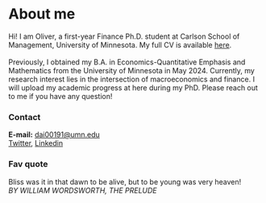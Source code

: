 # About me
Hi! I am Oliver, a first-year Finance Ph.D. student at Carlson School of Management, University of Minnesota. My full CV is available [here](/CV081624.pdf). \
\
Previously, I obtained my B.A. in Economics-Quantitative Emphasis and Mathematics from the University of Minnesota in May 2024. Currently, my research interest lies in the intersection of macroeconomics and finance. I will upload my academic progress at here during my PhD. Please reach out to me if you have any question!

### Contact
**E-mail:** dai00191@umn.edu\
[Twitter](https://x.com/Oliver_Dai_Econ), [Linkedin](www.linkedin.com/in/oliverdai)
    

### Fav quote
Bliss was it in that dawn to be alive, but to be young was very heaven!\
_BY WILLIAM WORDSWORTH, THE PRELUDE_


